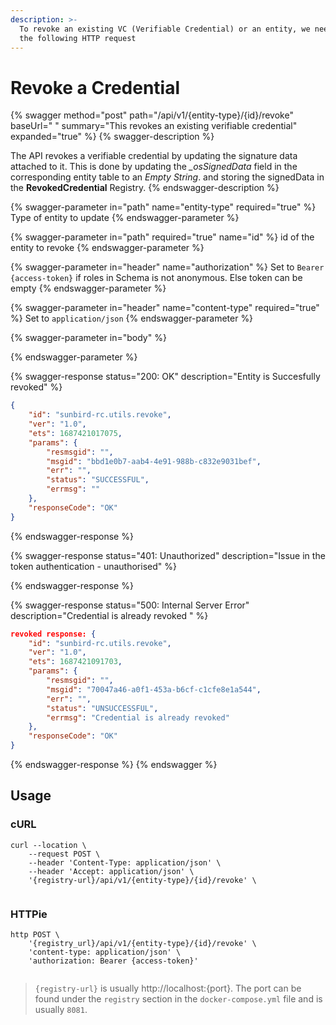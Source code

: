 ```yaml
---
description: >-
  To revoke an existing VC (Verifiable Credential) or an entity, we need to make
  the following HTTP request
---
```


# Revoke a Credential

{% swagger method="post" path="/api/v1/{entity-type}/{id}/revoke" baseUrl=" " summary="This revokes an existing  verifiable credential" expanded="true" %}
{% swagger-description %}


The API revokes a verifiable credential by updating the signature data attached to it. This is done by updating the _\_osSignedData_ field in the corresponding entity table to an _Empty String_. and storing the signedData in the **RevokedCredential** Registry.
{% endswagger-description %}

{% swagger-parameter in="path" name="entity-type" required="true" %}
Type of entity to update
{% endswagger-parameter %}

{% swagger-parameter in="path" required="true" name="id" %}
id of the entity to revoke
{% endswagger-parameter %}

{% swagger-parameter in="header" name="authorization" %}
Set to `Bearer {access-token}` if roles in Schema is not anonymous. Else token can be empty
{% endswagger-parameter %}

{% swagger-parameter in="header" name="content-type" required="true" %}
Set to `application/json`
{% endswagger-parameter %}

{% swagger-parameter in="body" %}

{% endswagger-parameter %}

{% swagger-response status="200: OK" description="Entity is Succesfully revoked" %}
```json
{
    "id": "sunbird-rc.utils.revoke",
    "ver": "1.0",
    "ets": 1687421017075,
    "params": {
        "resmsgid": "",
        "msgid": "bbd1e0b7-aab4-4e91-988b-c832e9031bef",
        "err": "",
        "status": "SUCCESSFUL",
        "errmsg": ""
    },
    "responseCode": "OK"
}
```
{% endswagger-response %}

{% swagger-response status="401: Unauthorized" description="Issue in the token authentication - unauthorised" %}

{% endswagger-response %}

{% swagger-response status="500: Internal Server Error" description="Credential is already revoked " %}


```json
revoked response: {
    "id": "sunbird-rc.utils.revoke",
    "ver": "1.0",
    "ets": 1687421091703,
    "params": {
        "resmsgid": "",
        "msgid": "70047a46-a0f1-453a-b6cf-c1cfe8e1a544",
        "err": "",
        "status": "UNSUCCESSFUL",
        "errmsg": "Credential is already revoked"
    },
    "responseCode": "OK"
}
```
{% endswagger-response %}
{% endswagger %}

## Usage

### cURL

```
curl --location \
	--request POST \
	--header 'Content-Type: application/json' \
	--header 'Accept: application/json' \
	'{registry-url}/api/v1/{entity-type}/{id}/revoke' \


```

### HTTPie

```
http POST \
	'{registry_url}/api/v1/{entity-type}/{id}/revoke' \
	'content-type: application/json' \
	'authorization: Bearer {access-token}'
	
```

> `{registry-url}` is usually http://localhost:{port}. The port can be found under the `registry` section in the `docker-compose.yml` file and is usually `8081`.
